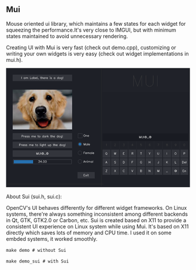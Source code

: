 Mui
---


Mouse oriented ui library, which maintains a few states for each widget for squeezing the performance.It's very close to IMGUI, but with minimum states maintained to avoid unnecessary rendering.

Creating UI with Mui is very fast (check out demo.cpp), customizing or writing your own widgets is very easy (check out widget implementations in mui.h).


![alt demo](mui.png)


About Sui (sui.h, sui.c):

OpenCV's UI behaves differently for different widget frameworks. On Linux systems, there're always something inconsistent among different backends in Qt, GTK, GTK2.0 or Carbon, etc. Sui is created based on X11 to provide a consistent UI experience on Linux system while using Mui. It's based on X11 directly which saves lots of memory and CPU time. I used it on some embded systems, it worked smoothly. 


```
make demo # without Sui
```

```
make demo_sui # with Sui
```

